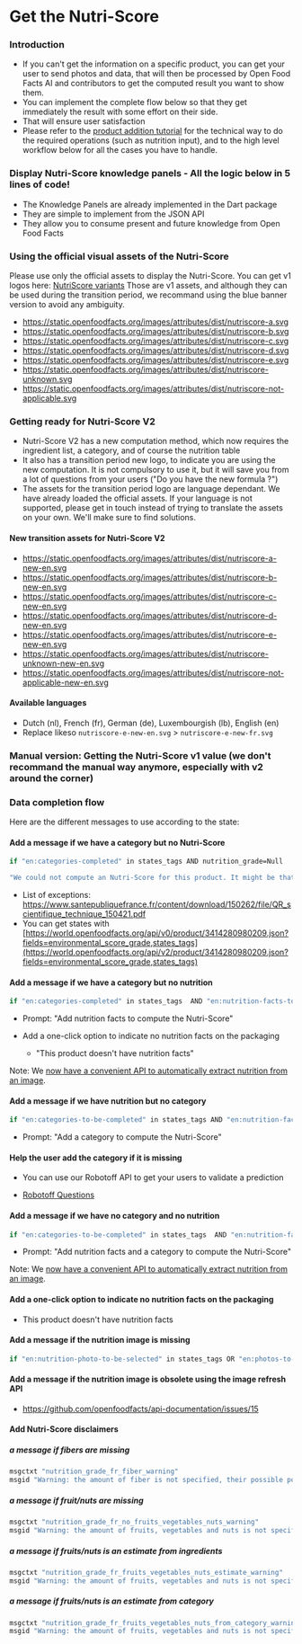 # Get the Nutri-Score

### Introduction

- If you can't get the information on a specific product, you can get your user to send photos and data, that will then be processed by Open Food Facts AI and contributors to get the computed result you want to show them.
- You can implement the complete flow below so that they get immediately the result with some effort on their side.
- That will ensure user satisfaction
- Please refer to the [product addition tutorial](https://openfoodfacts.github.io/openfoodfacts-server/reference/api-tutorials/adding-missing-products/) for the technical way to do the required operations (such as nutrition input), and to the high level workflow below for all the cases you have to handle.

### Display Nutri-Score knowledge panels - All the logic below in 5 lines of code!

- The Knowledge Panels are already implemented in the Dart package
- They are simple to implement from the JSON API
- They allow you to consume present and future knowledge from Open Food Facts

### Using the official visual assets of the Nutri-Score

Please use only the official assets to display the Nutri-Score. You can get v1 logos here: [NutriScore variants](https://drive.google.com/drive/u/1/folders/13SL2hgqYHSLMhYjMze9nYXV9GOdGMBgc)
Those are v1 assets, and although they can be used during the transition period, we recommand using the blue banner version to avoid any ambiguity.

- https://static.openfoodfacts.org/images/attributes/dist/nutriscore-a.svg
- https://static.openfoodfacts.org/images/attributes/dist/nutriscore-b.svg
- https://static.openfoodfacts.org/images/attributes/dist/nutriscore-c.svg
- https://static.openfoodfacts.org/images/attributes/dist/nutriscore-d.svg
- https://static.openfoodfacts.org/images/attributes/dist/nutriscore-e.svg
- https://static.openfoodfacts.org/images/attributes/dist/nutriscore-unknown.svg
- https://static.openfoodfacts.org/images/attributes/dist/nutriscore-not-applicable.svg

### Getting ready for Nutri-Score V2

- Nutri-Score V2 has a new computation method, which now requires the ingredient list, a category, and of course the nutrition table
- It also has a transition period new logo, to indicate you are using the new computation. It is not compulsory to use it, but it will save you from a lot of questions from your users ("Do you have the new formula ?")
- The assets for the transition period logo are language dependant. We have already loaded the official assets. If your language is not supported, please get in touch instead of trying to translate the assets on your own. We'll make sure to find solutions.

#### New transition assets for Nutri-Score V2

- https://static.openfoodfacts.org/images/attributes/dist/nutriscore-a-new-en.svg
- https://static.openfoodfacts.org/images/attributes/dist/nutriscore-b-new-en.svg
- https://static.openfoodfacts.org/images/attributes/dist/nutriscore-c-new-en.svg
- https://static.openfoodfacts.org/images/attributes/dist/nutriscore-d-new-en.svg
- https://static.openfoodfacts.org/images/attributes/dist/nutriscore-e-new-en.svg
- https://static.openfoodfacts.org/images/attributes/dist/nutriscore-unknown-new-en.svg
- https://static.openfoodfacts.org/images/attributes/dist/nutriscore-not-applicable-new-en.svg

#### Available languages

- Dutch (nl), French (fr), German (de), Luxembourgish (lb), English (en)
- Replace likeso `nutriscore-e-new-en.svg` > `nutriscore-e-new-fr.svg`

### Manual version: Getting the Nutri-Score v1 value (we don't recommand the manual way anymore, especially with v2 around the corner)

### Data completion flow

Here are the different messages to use according to the state:

#### Add a message if we have a category but no Nutri-Score

```sh title="Data completion flow"
if "en:categories-completed" in states_tags AND nutrition_grade=Null
```

```sh title="Data completion flow"
"We could not compute an Nutri-Score for this product. It might be that the category is an exception. If you believe this is an error, you can email contact@thenameofyourapp.org"
```

- List of exceptions: https://www.santepubliquefrance.fr/content/download/150262/file/QR_scientifique_technique_150421.pdf
- You can get states with [https://world.openfoodfacts.org/api/v0/product/3414280980209.json?fields=environmental_score_grade,states_tags](https://world.openfoodfacts.org/api/v2/product/3414280980209.json?fields=environmental_score_grade,states_tags)

#### Add a message if we have a category but no nutrition

```sh title="Data completion flow"
if "en:categories-completed" in states_tags  AND "en:nutrition-facts-to-be-completed" in states_tags
```

- Prompt: "Add nutrition facts to compute the Nutri-Score"

- Add a one-click option to indicate no nutrition facts on the packaging
  - "This product doesn't have nutrition facts"

Note: We [now have a convenient API to automatically extract nutrition from an image](https://openfoodfacts.github.io/robotoff/references/api/#tag/Predict/paths/~1predict~1nutrition/get).

#### Add a message if we have nutrition but no category

```sh title="Data completion flow"
if "en:categories-to-be-completed" in states_tags AND "en:nutrition-facts-completed" in states_tags
```

- Prompt: "Add a category to compute the Nutri-Score"

#### Help the user add the category if it is missing

- You can use our Robotoff API to get your users to validate a prediction

- [Robotoff Questions](https://docs.google.com/document/d/1IoDy0toQrrqtWHvDYp2rEVw84Yq1J0x2pt-0RGTm7h0/edit)

#### Add a message if we have no category and no nutrition

```sh title="Data completion flow"
if "en:categories-to-be-completed" in states_tags  AND "en:nutrition-facts-to-be-completed" in states_tags
```

- Prompt: "Add nutrition facts and a category to compute the Nutri-Score"

Note: We [now have a convenient API to automatically extract nutrition from an image](https://openfoodfacts.github.io/robotoff/references/api/#tag/Predict/paths/~1predict~1nutrition/get).

#### Add a one-click option to indicate no nutrition facts on the packaging

- This product doesn't have nutrition facts

#### Add a message if the nutrition image is missing

```sh title="Data completion flow"
if "en:nutrition-photo-to-be-selected" in states_tags OR "en:photos-to-be-uploaded" in states_tags
```

#### Add a message if the nutrition image is obsolete using the image refresh API

- https://github.com/openfoodfacts/api-documentation/issues/15

#### Add Nutri-Score disclaimers

##### a message if fibers are missing

```sh title="Data completion flow"
msgctxt "nutrition_grade_fr_fiber_warning"
msgid "Warning: the amount of fiber is not specified, their possible positive contribution to the grade could not be taken into account."
```

##### a message if fruit/nuts are missing

```sh title="Data completion flow"
msgctxt "nutrition_grade_fr_no_fruits_vegetables_nuts_warning"
msgid "Warning: the amount of fruits, vegetables and nuts is not specified, their possible positive contribution to the grade could not be taken into account."
```

##### a message if fruits/nuts is an estimate from ingredients

```sh title="Data completion flow"
msgctxt "nutrition_grade_fr_fruits_vegetables_nuts_estimate_warning"
msgid "Warning: the amount of fruits, vegetables and nuts is not specified on the label, it was estimated from the list of ingredients: %d%"
```

##### a message if fruits/nuts is an estimate from category

```sh title="Data completion flow"
msgctxt "nutrition_grade_fr_fruits_vegetables_nuts_from_category_warning"
msgid "Warning: the amount of fruits, vegetables and nuts is not specified on the label, it was estimated from the category (%s) of the product: %d%"
```
